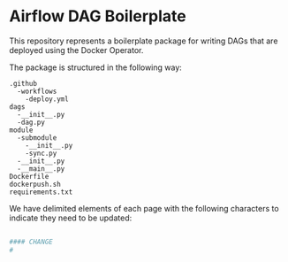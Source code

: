 # Airflow DAG Boilerplate 

This repository represents a boilerplate package for writing DAGs that are deployed using the Docker Operator. 

The package is structured in the following way: 

```
.github
  -workflows
    -deploy.yml
dags
  -__init__.py
  -dag.py
module
  -submodule
    -__init__.py
    -sync.py
  -__init__.py
  -__main__.py
Dockerfile
dockerpush.sh
requirements.txt
```

We have delimited elements of each page with the following characters to indicate they need to be updated:

```python

#### CHANGE
#

```



